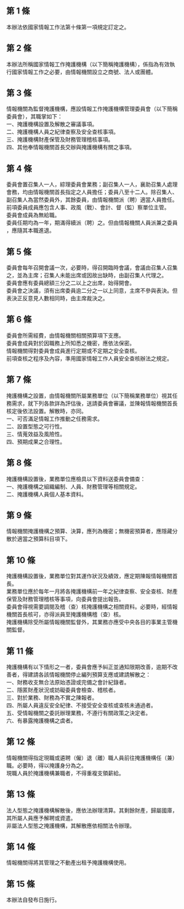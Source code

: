 第 1 條
-------
本辦法依國家情報工作法第十條第一項規定訂定之。

第 2 條
-------
本辦法所稱國家情報工作掩護機構（以下簡稱掩護機構），係指為有效執  
行國家情報工作之必要，由情報機關設立之商號、法人或團體。

第 3 條
-------
情報機關為監督掩護機構，應設情報工作掩護機構管理委員會（以下簡稱  
委員會），其職掌如下：  
一、掩護機構設置及解散之審議事項。  
二、掩護機構人員之紀律查察及安全查核事項。  
三、掩護機構財產保管及財務管理稽核事項。  
四、其他奉情報機關首長交辦與掩護機構有關之事項。

第 4 條
-------
委員會置召集人一人，綜理委員會業務；副召集人一人，襄助召集人處理  
會務，均由情報機關首長指定之人員擔任；委員八至十二人。除召集人、  
副召集人為當然委員外，其餘委員，由情報機關派（聘）適當人員擔任。  
前項委員成員應包含人事、政風（戰）、會計、督（監）察單位主管。  
委員會成員為無給職。  
委員任期均為一年，期滿得續派（聘）之。但由情報機關人員派兼之委員  
，應隨其本職進退。

第 5 條
-------
委員會每年召開會議一次，必要時，得召開臨時會議，會議由召集人召集  
之，並為主席；召集人未能出席或因故出缺時，由副召集人代理之。  
委員會應有委員總額三分之二以上之出席，始得開會。  
委員會之決議，須有出席委員逾二分之一以上同意，主席不參與表決。但  
表決正反意見人數相同時，由主席裁決之。

第 6 條
-------
委員會所需經費，由情報機關相關預算項下支應。  
委員會成員對於因職務上所知悉之機密，應依法保密。  
情報機關得對委員會成員進行定期或不定期之安全查核。  
前項查核之程序及內容，準用國家情報工作人員安全查核辦法之規定。

第 7 條
-------
掩護機構之設置，由情報機關所屬業務單位（以下簡稱業務單位）視其任  
務需求，就下列各款詳為評估後，送請委員會審議，並陳報情報機關首長  
核定後依法設置。解散時，亦同。  
一、可否滿足情報工作推動之任務需求。  
二、設置型態之可行性。  
三、情蒐效益及風險性。  
四、預期成果之合理性。

第 8 條
-------
掩護機構設置後，業務單位應檢具以下資料送委員會備查：  
一、掩護機構之組織編制、人員、財務管理等相關規定。  
二、掩護機構人員個人基本資料。

第 9 條
-------
情報機關掩護機構之預算、決算，應列為機密；無機密預算者，應隱藏分  
散於適當之預算科目項下。

第 10 條
--------
掩護機構設置後，業務單位對其運作狀況及績效，應定期陳報情報機關首  
長。  
業務單位應於每年一月將各掩護機構前一年之紀律查察、安全查核、財產  
保管及財務管理稽核等事項，向委員會提出報告。  
委員會得視需要調閱及稽（查）核掩護機構之相關資料。必要時，經情報  
機關首長核可，亦得派員至掩護機構稽（查）核。  
掩護機構除受所屬情報機關監督外，其業務亦應受中央各目的事業主管機  
關監督。

第 11 條
--------
掩護機構有以下情形之一者，委員會應予糾正並通知限期改善，逾期不改  
善者，得建請各該情報機關停止編列預算支應或建請解散之：  
一、財務收支無合法原始憑證或完備之會計紀錄者。  
二、隱匿財產狀況或妨礙委員會檢查、稽核者。  
三、對於業務、財務為不實之陳報者。  
四、所屬人員違反安全紀律、不接受安全查核或查核未通過者。  
五、受情報機關之委託辦理業務，不遵行有關政策之決定者。  
六、有暴露掩護機構之虞者。

第 12 條
--------
情報機關得指定現職或遴聘（僱）退（離）職人員前往掩護機構任（兼）  
職。必要時，得以掩護身分為之。  
現職人員於掩護機構兼職者，不得重複支領薪給。

第 13 條
--------
法人型態之掩護機構解散後，應依法辦理清算。其剩餘財產，歸屬國庫，  
其所屬人員應予解聘或資遣。  
非屬法人型態之掩護機構，其解散應依相關法令辦理。

第 14 條
--------
情報機關得將其管理之不動產出租予掩護機構使用。

第 15 條
--------
本辦法自發布日施行。

